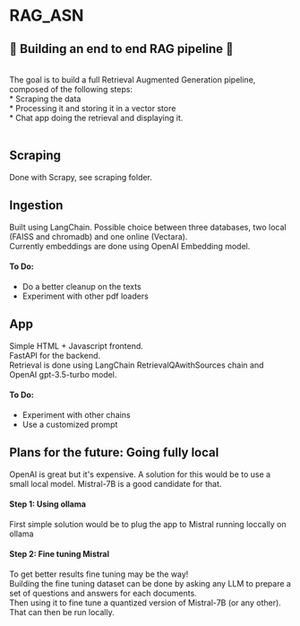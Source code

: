 # RAG_ASN
## 🚧 Building an end to end RAG pipeline 🚧
<br>
The goal is to build a full Retrieval Augmented Generation pipeline, composed of the following steps: <br>
* Scraping the data<br>
* Processing it and storing it in a vector store<br>
* Chat app doing the retrieval and displaying it.<br>
<br>

## Scraping

Done with Scrapy, see scraping folder.

## Ingestion
Built using LangChain. 
Possible choice between three databases, two local (FAISS and chromadb) and one online (Vectara). 
<br>
Currently embeddings are done using OpenAI Embedding model.
<br>

#### To Do: <br>
* Do a better cleanup on the texts
* Experiment with other pdf loaders

## App
Simple HTML + Javascript frontend.<br>
FastAPI for the backend.<br>
Retrieval is done using LangChain RetrievalQAwithSources chain and OpenAI gpt-3.5-turbo model.

#### To Do: <br>
* Experiment with other chains<br>
* Use a customized prompt<br>

## Plans for the future: Going fully local
OpenAI is great but it's expensive. A solution for this would be to use a small local model. Mistral-7B is a good candidate for that. <br>
#### Step 1: Using ollama
First simple solution would be to plug the app to Mistral running loccally on ollama<br>
#### Step 2: Fine tuning Mistral
To get better results fine tuning may be the way!<br>
Building the fine tuning dataset can be done by asking any LLM to prepare a set of questions and answers for each documents.<br>
Then using it to fine tune a quantized version of Mistral-7B (or any other). That can then be run locally.<br>
